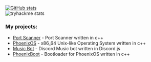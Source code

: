 [![GitHub stats](https://github-readme-stats.vercel.app/api?username=Vitriol1744&show_icons=true&theme=dark&count_private=true)](https://github.com/Vitriol1744/)
<br>![tryhackme stats](https://raw.githubusercontent.com/Vitriol1744/Vitriol1744/master/assets/thm_propic.png)


### My projects:
- [Port Scanner](https://github.com/vitriol1744/PortScanner.git) - Port Scanner written in c++
- [PhoenixOS](https://github.com/Vitriol1744/PhoenixOS/tree/dev) - x86_64 Unix-like Operating System written in c++
- [Music Bot](https://github.com/Vitriol1744/MusicBot.git) - Discord Music bot written in Discord.js
- [PhoenixBoot](https://github.com/Vitriol1744/PhoenixBoot.git) - Bootloader for PhoenixOS written in c++
